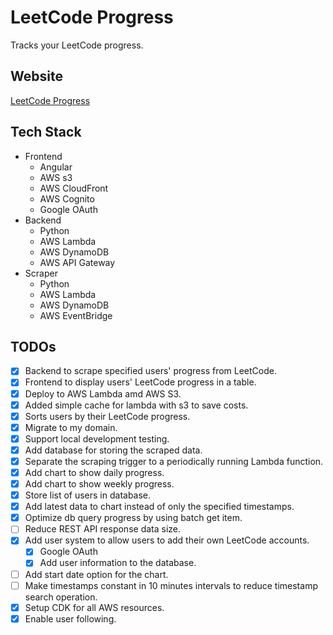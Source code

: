 # LeetCode Progress

Tracks your LeetCode progress.

## Website

[LeetCode Progress](https://leetcode-progress.dasbd72.com/)

## Tech Stack

- Frontend
  - Angular
  - AWS s3
  - AWS CloudFront
  - AWS Cognito
  - Google OAuth
- Backend
  - Python
  - AWS Lambda
  - AWS DynamoDB
  - AWS API Gateway
- Scraper
  - Python
  - AWS Lambda
  - AWS DynamoDB
  - AWS EventBridge

## TODOs

- [x] Backend to scrape specified users' progress from LeetCode.
- [x] Frontend to display users' LeetCode progress in a table.
- [x] Deploy to AWS Lambda amd AWS S3.
- [x] Added simple cache for lambda with s3 to save costs.
- [x] Sorts users by their LeetCode progress.
- [x] Migrate to my domain.
- [x] Support local development testing.
- [x] Add database for storing the scraped data.
- [x] Separate the scraping trigger to a periodically running Lambda function.
- [x] Add chart to show daily progress.
- [x] Add chart to show weekly progress.
- [x] Store list of users in database.
- [x] Add latest data to chart instead of only the specified timestamps.
- [x] Optimize db query progress by using batch get item.
- [ ] Reduce REST API response data size.
- [x] Add user system to allow users to add their own LeetCode accounts.
  - [x] Google OAuth
  - [x] Add user information to the database.
- [ ] Add start date option for the chart.
- [ ] Make timestamps constant in 10 minutes intervals to reduce timestamp search operation.
- [x] Setup CDK for all AWS resources.
- [x] Enable user following.
